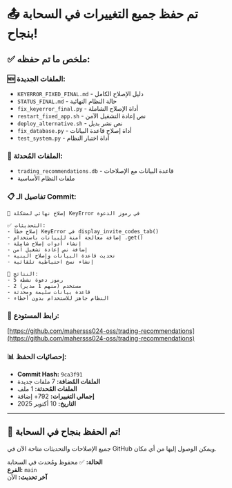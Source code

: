 # 📤 تم حفظ جميع التغييرات في السحابة بنجاح!

## ✅ **ملخص ما تم حفظه:**

### 🆕 **الملفات الجديدة:**
- `KEYERROR_FIXED_FINAL.md` - دليل الإصلاح الكامل
- `STATUS_FINAL.md` - حالة النظام النهائية  
- `fix_keyerror_final.py` - أداة الإصلاح الشاملة
- `restart_fixed_app.sh` - نص إعادة التشغيل الآمن
- `deploy_alternative.sh` - نص نشر بديل
- `fix_database.py` - أداة إصلاح قاعدة البيانات
- `test_system.py` - أداة اختبار النظام

### 🔄 **الملفات المُحدثة:**
- `trading_recommendations.db` - قاعدة البيانات مع الإصلاحات
- ملفات النظام الأساسية

### 📋 **تفاصيل الـ Commit:**
```
🔧 إصلاح نهائي لمشكلة KeyError في رموز الدعوة

✅ التحديثات:
- إصلاح خطأ KeyError في display_invite_codes_tab()
- إضافة معالجة آمنة للبيانات باستخدام .get()
- إنشاء أدوات إصلاح شاملة
- إضافة نص إعادة تشغيل آمن
- تحديث قاعدة البيانات وإصلاح البنية
- إنشاء نسخ احتياطية تلقائية

🎯 النتائج:
- 5 رموز دعوة نشطة
- 2 مستخدم (منهم 1 مدير) 
- قاعدة بيانات سليمة ومحدثة
- النظام جاهز للاستخدام بدون أخطاء
```

### 🔗 **رابط المستودع:**
[https://github.com/mahersss024-oss/trading-recommendations](https://github.com/mahersss024-oss/trading-recommendations)

### 📊 **إحصائيات الحفظ:**
- **Commit Hash:** `9ca3f91`
- **الملفات المُضافة:** 7 ملفات جديدة
- **الملفات المُحدثة:** 1 ملف
- **إجمالي التغييرات:** 792+ إضافة
- **التاريخ:** 10 أكتوبر 2025

---

## 🎉 **تم الحفظ بنجاح في السحابة!**

جميع الإصلاحات والتحديثات متاحة الآن في GitHub ويمكن الوصول إليها من أي مكان.

**الحالة:** ✅ محفوظ ومُحدث في السحابة  
**الفرع:** `main`  
**آخر تحديث:** الآن